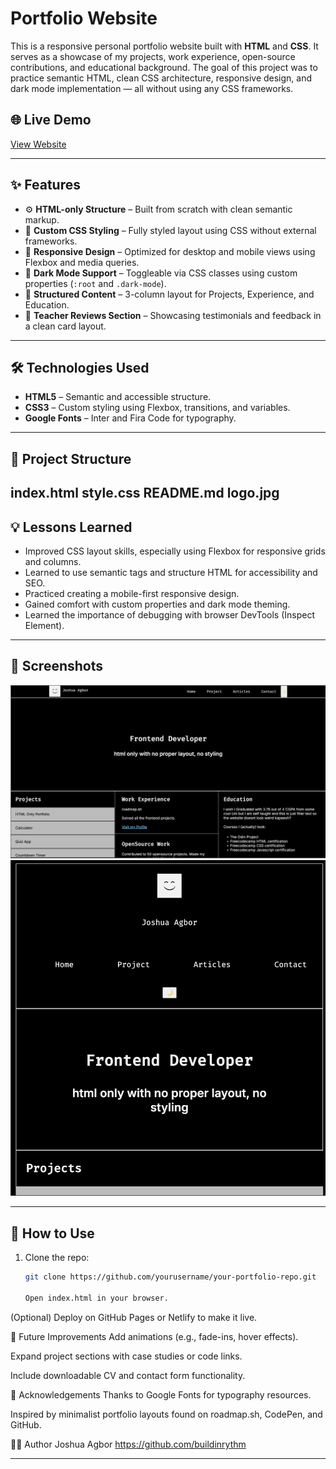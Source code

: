 # Portfolio Website

This is a responsive personal portfolio website built with **HTML** and **CSS**. It serves as a showcase of my projects, work experience, open-source contributions, and educational background. The goal of this project was to practice semantic HTML, clean CSS architecture, responsive design, and dark mode implementation — all without using any CSS frameworks.

## 🌐 Live Demo

[View Website](https://yourusername.github.io/your-portfolio-repo/)  

---

## ✨ Features

- ⚙️ **HTML-only Structure** – Built from scratch with clean semantic markup.
- 🎨 **Custom CSS Styling** – Fully styled layout using CSS without external frameworks.
- 📱 **Responsive Design** – Optimized for desktop and mobile views using Flexbox and media queries.
- 🌙 **Dark Mode Support** – Toggleable via CSS classes using custom properties (`:root` and `.dark-mode`).
- 🧱 **Structured Content** – 3-column layout for Projects, Experience, and Education.
- 💬 **Teacher Reviews Section** – Showcasing testimonials and feedback in a clean card layout.

---

## 🛠 Technologies Used

- **HTML5** – Semantic and accessible structure.
- **CSS3** – Custom styling using Flexbox, transitions, and variables.
- **Google Fonts** – Inter and Fira Code for typography.

---

## 📁 Project Structure

index.html
style.css
README.md
logo.jpg
---

## 💡 Lessons Learned

- Improved CSS layout skills, especially using Flexbox for responsive grids and columns.
- Learned to use semantic tags and structure HTML for accessibility and SEO.
- Practiced creating a mobile-first responsive design.
- Gained comfort with custom properties and dark mode theming.
- Learned the importance of debugging with browser DevTools (Inspect Element).

---

## 📸 Screenshots
![Desktop view preview](desktop.png) ![Mobile view preview](mobile.png)

---

## 🚀 How to Use

1. Clone the repo:
   ```bash
   git clone https://github.com/yourusername/your-portfolio-repo.git

   Open index.html in your browser.

(Optional) Deploy on GitHub Pages or Netlify to make it live.

📌 Future Improvements
Add animations (e.g., fade-ins, hover effects).

Expand project sections with case studies or code links.

Include downloadable CV and contact form functionality.

🙌 Acknowledgements
Thanks to Google Fonts for typography resources.

Inspired by minimalist portfolio layouts found on roadmap.sh, CodePen, and GitHub.

🧑‍💻 Author
Joshua Agbor
https://github.com/buildinrythm 

---


